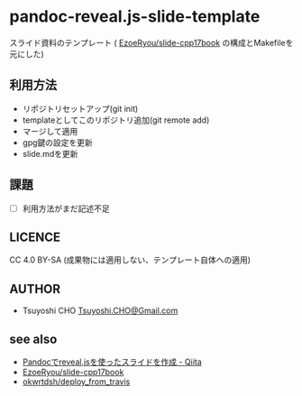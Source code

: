 # pandoc-reveal.js-slide-template
スライド資料のテンプレート ( [EzoeRyou/slide-cpp17book](https://github.com/EzoeRyou/slide-cpp17book) の構成とMakefileを元にした)

## 利用方法
- リポジトリセットアップ(git init)
- templateとしてこのリポジトリ追加(git remote add)
- マージして適用
- gpg鍵の設定を更新
- slide.mdを更新

## 課題
- [ ] 利用方法がまだ記述不足

## LICENCE
CC 4.0 BY-SA (成果物には適用しない、テンプレート自体への適用)

## AUTHOR
- Tsuyoshi CHO <Tsuyoshi.CHO@Gmail.com>

## see also
- [Pandocでreveal\.jsを使ったスライドを作成 \- Qiita](https://qiita.com/sukakako/items/a78478f94e934c47b993)
- [EzoeRyou/slide-cpp17book](https://github.com/EzoeRyou/slide-cpp17book)
- [okwrtdsh/deploy_from_travis](https://github.com/okwrtdsh/deploy_from_travis)
